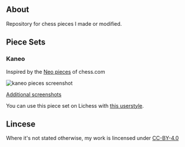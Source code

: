 ## About

Repository for chess pieces I made or modified.

## Piece Sets

### Kaneo

Inspired by the [Neo pieces](https://i.imgur.com/d3RhW7o.png) of chess.com

![kaneo pieces screenshot](https://i.imgur.com/iUcOvyc.png)

[Additional screenshots](https://imgur.com/a/XeJdVy5)

You can use this piece set on Lichess with [this userstyle](https://userstyles.org/styles/180754/lichess-pychess-kaneo-pieces).

## Lincese

Where it's not stated otherwise, my work is lincensed under [CC-BY-4.0](https://choosealicense.com/licenses/cc-by-4.0)
